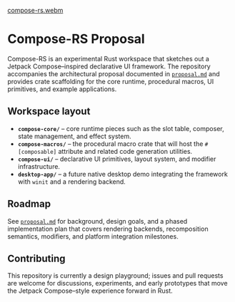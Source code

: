 [compose-rs.webm](https://github.com/user-attachments/assets/854bd254-e02a-4310-8c6c-f58e5e68866e)


# Compose-RS Proposal

Compose-RS is an experimental Rust workspace that sketches out a Jetpack Compose–inspired declarative UI framework. The repository accompanies the architectural proposal documented in [`proposal.md`](proposal.md) and provides crate scaffolding for the core runtime, procedural macros, UI primitives, and example applications.

## Workspace layout

- **`compose-core/`** – core runtime pieces such as the slot table, composer, state management, and effect system.
- **`compose-macros/`** – the procedural macro crate that will host the `#[composable]` attribute and related code generation utilities.
- **`compose-ui/`** – declarative UI primitives, layout system, and modifier infrastructure.
- **`desktop-app/`** – a future native desktop demo integrating the framework with `winit` and a rendering backend.

## Roadmap

See [`proposal.md`](proposal.md) for background, design goals, and a phased implementation plan that covers rendering backends, recomposition semantics, modifiers, and platform integration milestones.

## Contributing

This repository is currently a design playground; issues and pull requests are welcome for discussions, experiments, and early prototypes that move the Jetpack Compose–style experience forward in Rust.
